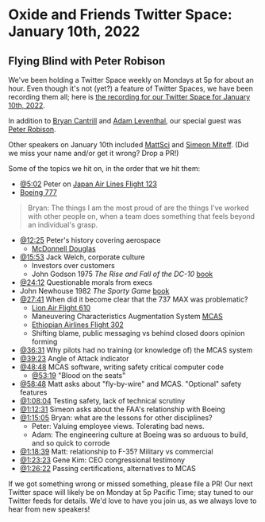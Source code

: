 # Oxide and Friends Twitter Space: January 10th, 2022

## Flying Blind with Peter Robison

We've been holding a Twitter Space weekly on Mondays at 5p for about an hour.
Even though it's not (yet?) a feature of Twitter Spaces, we have been
recording them all; here is
[the recording for our Twitter Space for January 10th, 2022](https://youtu.be/q6i9NPslfE4).

In addition to
[Bryan Cantrill](https://twitter.com/bcantrill) and
[Adam Leventhal](https://twitter.com/ahl),
our special guest was
[Peter Robison](https://twitter.com/petermrobison).

Other speakers on January 10th included
[MattSci](https://twitter.com/MattSci2) and
[Simeon Miteff](https://twitter.com/simeonmiteff).
(Did we miss your name and/or get it wrong? Drop a PR!)

Some of the topics we hit on, in the order that we hit them:

- [@5:02](https://youtu.be/q6i9NPslfE4?t=302)
  Peter on [Japan Air Lines Flight 123](https://en.wikipedia.org/wiki/Japan_Air_Lines_Flight_123)
- [Boeing 777](https://en.wikipedia.org/wiki/Boeing_777)
> Bryan: The things I am the most proud of are the things I've worked with other people on,
> when a team does something that feels beyond an individual's grasp.
- [@12:25](https://youtu.be/q6i9NPslfE4?t=745) Peter's history covering aerospace
  - [McDonnell Douglas](https://en.wikipedia.org/wiki/McDonnell_Douglas)
- [@15:53](https://youtu.be/q6i9NPslfE4?t=953)
  Jack Welch, corporate culture
  - Investors over customers
  - John Godson 1975 _The Rise and Fall of the DC-10_
    [book](https://www.google.com/books/edition/The_Rise_and_Fall_of_the_DC_10/fLy4QgAACAAJ)
- [@24:12](https://youtu.be/q6i9NPslfE4?t=1452)
  Questionable morals from execs
- John Newhouse 1982 _The Sporty Game_
  [book](https://www.google.com/books/edition/The_Sporty_Game/DTkiAAAAMAAJ)
- [@27:41](https://youtu.be/q6i9NPslfE4?t=1661)
  When did it become clear that the 737 MAX was problematic?
  - [Lion Air Flight 610](https://en.wikipedia.org/wiki/Lion_Air_Flight_610)
  - Maneuvering Characteristics Augmentation System
    [MCAS](https://en.wikipedia.org/wiki/Maneuvering_Characteristics_Augmentation_System)
  - [Ethiopian Airlines Flight 302](https://en.wikipedia.org/wiki/Ethiopian_Airlines_Flight_302)
  - Shifting blame, public messaging vs behind closed doors opinion forming
- [@36:31](https://youtu.be/q6i9NPslfE4?t=2191)
  Why pilots had no training (or knowledge of) the MCAS system
- [@39:23](https://youtu.be/q6i9NPslfE4?t=2363)
  Angle of Attack indicator
- [@48:48](https://youtu.be/q6i9NPslfE4?t=2928)
  MCAS software, writing safety critical computer code
  - [@53:19](https://youtu.be/q6i9NPslfE4?t=3199)
    "Blood on the seats"
- [@58:48](https://youtu.be/q6i9NPslfE4?t=3528)
  Matt asks about "fly-by-wire" and MCAS. "Optional" safety features
- [@1:08:04](https://youtu.be/q6i9NPslfE4?t=4084)
  Testing safety, lack of technical scrutiny
- [@1:12:31](https://youtu.be/q6i9NPslfE4?t=4351)
  Simeon asks about the FAA's relationship with Boeing
- [@1:15:05](https://youtu.be/q6i9NPslfE4?t=4505)
  Bryan: what are the lessons for other disciplines?
  - Peter: Valuing employee views. Tolerating bad news.
  - Adam: The engineering culture at Boeing was so arduous to build,
    and so quick to corrode
- [@1:18:39](https://youtu.be/q6i9NPslfE4?t=4719)
  Matt: relationship to F-35? Military vs commercial
- [@1:23:23](https://youtu.be/q6i9NPslfE4?t=5003)
  Gene Kim: CEO congressional testimony
- [@1:26:22](https://youtu.be/q6i9NPslfE4?t=5182)
  Passing certifications, alternatives to MCAS

If we got something wrong or missed something, please file a PR!
Our next Twitter space will likely be on Monday at 5p Pacific Time; stay tuned
to our Twitter feeds for details.  We'd love to have you join us, as we
always love to hear from new speakers!

